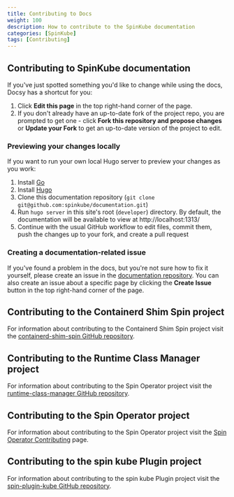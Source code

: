 ```yaml
---
title: Contributing to Docs
weight: 100
description: How to contribute to the SpinKube documentation
categories: [SpinKube]
tags: [Contributing]
---
```


## Contributing to SpinKube documentation

If you've just spotted something you'd like to change while using the docs, Docsy has a shortcut for you:

1. Click **Edit this page** in the top right-hand corner of the page.
2. If you don't already have an up-to-date fork of the project repo, you are prompted to get one - click **Fork this repository and propose changes** or **Update your Fork** to get an up-to-date version of the project to edit.

### Previewing your changes locally

If you want to run your own local Hugo server to preview your changes as you work:

1. Install [Go](https://go.dev/doc/install)
2. Install [Hugo](https://gohugo.io/installation/)
3. Clone this documentation repository (`git clone git@github.com:spinkube/documentation.git`)
4. Run `hugo server` in this site's root (`developer`) directory. By default, the documentation will be available to view at http://localhost:1313/
5. Continue with the usual GitHub workflow to edit files, commit them, push the
  changes up to your fork, and create a pull request

### Creating a documentation-related issue

If you've found a problem in the docs, but you're not sure how to fix it yourself, please create an issue in the [documentation repository](https://github.com/spinkube/documentation/issues). You can also create an issue about a specific page by clicking the **Create Issue** button in the top right-hand corner of the page.

## Contributing to the Containerd Shim Spin project

For information about contributing to the Containerd Shim Spin project visit the [containerd-shim-spin GitHub repository](https://github.com/spinkube/containerd-shim-spin).

## Contributing to the Runtime Class Manager project

For information about contributing to the Spin Operator project visit the [runtime-class-manager GitHub repository](https://github.com/spinkube/runtime-class-manager).

## Contributing to the Spin Operator project

For information about contributing to the Spin Operator project visit the [Spin Operator Contributing](../spin-operator/contributing/_index.md) page.

## Contributing to the spin kube Plugin project

For information about contributing to the spin kube Plugin project visit the [spin-plugin-kube GitHub repository](https://github.com/spinkube/spin-plugin-kube).
